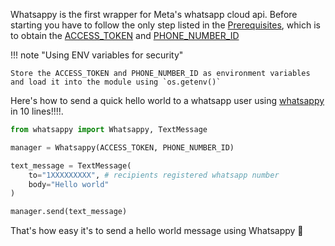 Whatsappy is the first wrapper for Meta's whatsapp cloud api.
Before starting you have to follow the only step listed in the [Prerequisites](/whatsappy/#prerequisites),
which is to obtain the [ACCESS_TOKEN](#) and [PHONE_NUMBER_ID](#)

!!! note "Using ENV variables for security"

    Store the ACCESS_TOKEN and PHONE_NUMBER_ID as environment variables and load it into the module using `os.getenv()`

Here's how to send a quick hello world to a whatsapp user using [whatsappy](/) in 10 lines!!!!.

```py title="hello_world.py" linenums="1"
from whatsappy import Whatsappy, TextMessage

manager = Whatsappy(ACCESS_TOKEN, PHONE_NUMBER_ID)

text_message = TextMessage(
    to="1XXXXXXXXX", # recipients registered whatsapp number
    body="Hello world"
)

manager.send(text_message)

```

That's how easy it's to send a hello world message using Whatsappy 🎇
